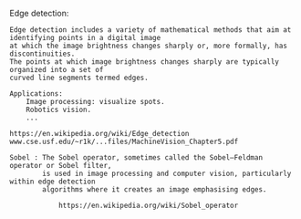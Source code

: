 
Edge detection:
	
	Edge detection includes a variety of mathematical methods that aim at identifying points in a digital image 
	at which the image brightness changes sharply or, more formally, has discontinuities. 
	The points at which image brightness changes sharply are typically organized into a set of 
	curved line segments termed edges.

	Applications:
		Image processing: visualize spots.
		Robotics vision.
		...
	
	https://en.wikipedia.org/wiki/Edge_detection
	www.cse.usf.edu/~r1k/...files/MachineVision_Chapter5.pdf

	Sobel : The Sobel operator, sometimes called the Sobel–Feldman operator or Sobel filter, 
			is used in image processing and computer vision, particularly within edge detection 
			algorithms where it creates an image emphasising edges.
				
				https://en.wikipedia.org/wiki/Sobel_operator
				
			